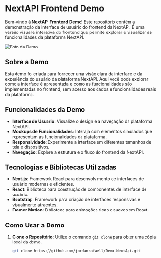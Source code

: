 # NextAPI Frontend Demo

Bem-vindo à **NextAPI Frontend Demo**! Este repositório contém a demonstração da interface de usuário do frontend da NextAPI. É uma versão visual e interativa do frontend que permite explorar e visualizar as funcionalidades da plataforma NextAPI.

![Foto da Demo](https://github.com/user-attachments/assets/99481a85-985c-403f-8098-d5a787ea7796)
<br>

## Sobre a Demo

Esta demo foi criada para fornecer uma visão clara da interface e da experiência do usuário da plataforma NextAPI. Aqui você pode explorar como a interface é apresentada e como as funcionalidades são implementadas no frontend, sem acesso aos dados e funcionalidades reais da plataforma.

## Funcionalidades da Demo

- **Interface de Usuário**: Visualize o design e a navegação da plataforma NextAPI.
- **Mockups de Funcionalidades**: Interaja com elementos simulados que representam as funcionalidades da plataforma.
- **Responsividade**: Experimente a interface em diferentes tamanhos de tela e dispositivos.
- **Navegação**: Explore a estrutura e o fluxo do frontend da NextAPI.

## Tecnologias e Bibliotecas Utilizadas

- **Next.js**: Framework React para desenvolvimento de interfaces de usuário modernas e eficientes.
- **React**: Biblioteca para construção de componentes de interface de usuário.
- **Bootstrap**: Framework para criação de interfaces responsivas e visualmente atraentes.
- **Framer Motion**: Biblioteca para animações ricas e suaves em React.

## Como Usar a Demo

1. **Clone o Repositório**: Utilize o comando `git clone` para obter uma cópia local da demo.
   ```bash
   git clone https://github.com/jordanrafaell/Demo-NextApi.git
